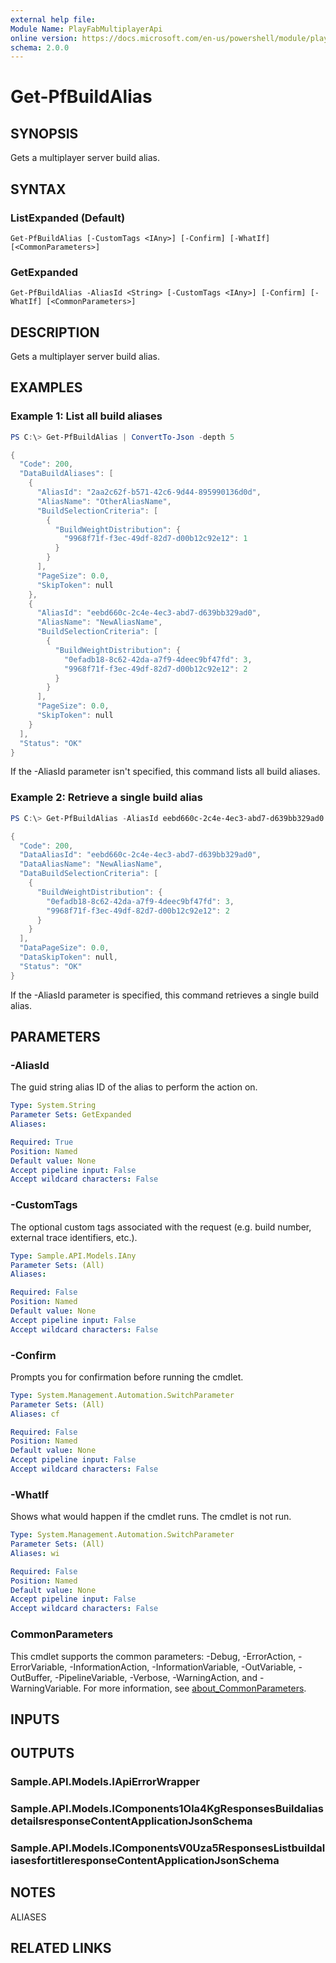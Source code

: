 ```yaml
---
external help file:
Module Name: PlayFabMultiplayerApi
online version: https://docs.microsoft.com/en-us/powershell/module/playfabmultiplayerapi/get-pfbuildalias
schema: 2.0.0
---
```


# Get-PfBuildAlias

## SYNOPSIS
Gets a multiplayer server build alias.

## SYNTAX

### ListExpanded (Default)
```
Get-PfBuildAlias [-CustomTags <IAny>] [-Confirm] [-WhatIf] [<CommonParameters>]
```

### GetExpanded
```
Get-PfBuildAlias -AliasId <String> [-CustomTags <IAny>] [-Confirm] [-WhatIf] [<CommonParameters>]
```

## DESCRIPTION
Gets a multiplayer server build alias.

## EXAMPLES

### Example 1: List all build aliases
```powershell
PS C:\> Get-PfBuildAlias | ConvertTo-Json -depth 5

{
  "Code": 200,
  "DataBuildAliases": [
    {
      "AliasId": "2aa2c62f-b571-42c6-9d44-895990136d0d",
      "AliasName": "OtherAliasName",
      "BuildSelectionCriteria": [
        {
          "BuildWeightDistribution": {
            "9968f71f-f3ec-49df-82d7-d00b12c92e12": 1
          }
        }
      ],
      "PageSize": 0.0,
      "SkipToken": null
    },
    {
      "AliasId": "eebd660c-2c4e-4ec3-abd7-d639bb329ad0",
      "AliasName": "NewAliasName",
      "BuildSelectionCriteria": [
        {
          "BuildWeightDistribution": {
            "0efadb18-8c62-42da-a7f9-4deec9bf47fd": 3,
            "9968f71f-f3ec-49df-82d7-d00b12c92e12": 2
          }
        }
      ],
      "PageSize": 0.0,
      "SkipToken": null
    }
  ],
  "Status": "OK"
}
```

If the -AliasId parameter isn't specified, this command lists all build aliases.

### Example 2: Retrieve a single build alias
```powershell
PS C:\> Get-PfBuildAlias -AliasId eebd660c-2c4e-4ec3-abd7-d639bb329ad0 | ConvertTo-Json -depth 5

{
  "Code": 200,
  "DataAliasId": "eebd660c-2c4e-4ec3-abd7-d639bb329ad0",
  "DataAliasName": "NewAliasName",
  "DataBuildSelectionCriteria": [
    {
      "BuildWeightDistribution": {
        "0efadb18-8c62-42da-a7f9-4deec9bf47fd": 3,
        "9968f71f-f3ec-49df-82d7-d00b12c92e12": 2
      }
    }
  ],
  "DataPageSize": 0.0,
  "DataSkipToken": null,
  "Status": "OK"
}
```

If the -AliasId parameter is specified, this command retrieves a single build alias.

## PARAMETERS

### -AliasId
The guid string alias ID of the alias to perform the action on.

```yaml
Type: System.String
Parameter Sets: GetExpanded
Aliases:

Required: True
Position: Named
Default value: None
Accept pipeline input: False
Accept wildcard characters: False
```

### -CustomTags
The optional custom tags associated with the request (e.g.
build number, external trace identifiers, etc.).

```yaml
Type: Sample.API.Models.IAny
Parameter Sets: (All)
Aliases:

Required: False
Position: Named
Default value: None
Accept pipeline input: False
Accept wildcard characters: False
```

### -Confirm
Prompts you for confirmation before running the cmdlet.

```yaml
Type: System.Management.Automation.SwitchParameter
Parameter Sets: (All)
Aliases: cf

Required: False
Position: Named
Default value: None
Accept pipeline input: False
Accept wildcard characters: False
```

### -WhatIf
Shows what would happen if the cmdlet runs.
The cmdlet is not run.

```yaml
Type: System.Management.Automation.SwitchParameter
Parameter Sets: (All)
Aliases: wi

Required: False
Position: Named
Default value: None
Accept pipeline input: False
Accept wildcard characters: False
```

### CommonParameters
This cmdlet supports the common parameters: -Debug, -ErrorAction, -ErrorVariable, -InformationAction, -InformationVariable, -OutVariable, -OutBuffer, -PipelineVariable, -Verbose, -WarningAction, and -WarningVariable. For more information, see [about_CommonParameters](http://go.microsoft.com/fwlink/?LinkID=113216).

## INPUTS

## OUTPUTS

### Sample.API.Models.IApiErrorWrapper

### Sample.API.Models.IComponents1Ola4KgResponsesBuildaliasdetailsresponseContentApplicationJsonSchema

### Sample.API.Models.IComponentsV0Uza5ResponsesListbuildaliasesfortitleresponseContentApplicationJsonSchema

## NOTES

ALIASES

## RELATED LINKS

